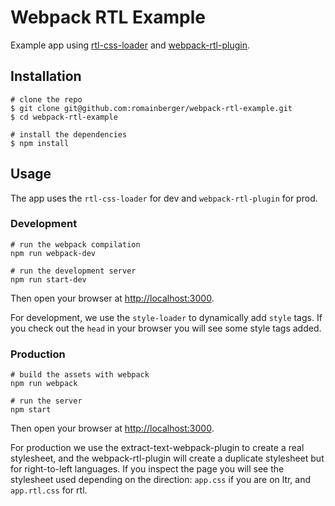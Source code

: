 # Webpack RTL Example

Example app using [rtl-css-loader](https://github.com/romainberger/rtl-css-loader) and [webpack-rtl-plugin](https://github.com/romainberger/webpack-rtl-plugin).

## Installation

```shell
# clone the repo
$ git clone git@github.com:romainberger/webpack-rtl-example.git
$ cd webpack-rtl-example

# install the dependencies
$ npm install
```

## Usage

The app uses the `rtl-css-loader` for dev and `webpack-rtl-plugin` for prod.

### Development

```shell
# run the webpack compilation
npm run webpack-dev

# run the development server
npm run start-dev
```

Then open your browser at [http://localhost:3000](http://localhost:3000).

For development, we use the `style-loader` to dynamically add `style` tags. If you check out the `head` in your browser you will see some style tags added.

### Production

```shell
# build the assets with webpack
npm run webpack

# run the server
npm start
```

Then open your browser at [http://localhost:3000](http://localhost:3000).

For production we use the extract-text-webpack-plugin to create a real stylesheet, and the webpack-rtl-plugin will create a duplicate stylesheet but for right-to-left languages. If you inspect the page you will see the stylesheet used depending on the direction: `app.css` if you are on ltr, and `app.rtl.css` for rtl.
